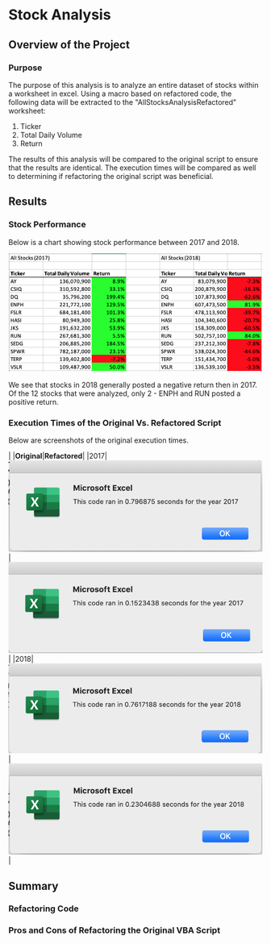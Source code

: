 # Stock Analysis

## Overview of the Project

### Purpose
The purpose of this analysis is to analyze an entire dataset of stocks within a worksheet in excel. Using a macro based on refactored code, the following data will be extracted to the "AllStocksAnalysisRefactored" worksheet:
1. Ticker
2. Total Daily Volume
3. Return

The results of this analysis will be compared to the original script to ensure that the results are identical. The execution times will be compared as well to determining if refactoring the original script was beneficial.


## Results

### Stock Performance

Below is a chart showing stock performance between 2017 and 2018.

![Stock Analysis](/Resources/stock-analysis-chart.png)

We see that stocks in 2018 generally posted a negative return then in 2017. Of the 12 stocks that were analyzed, only 2 - ENPH and RUN posted a positive return.

### Execution Times of the Original Vs. Refactored Script

Below are screenshots of the original execution times.

|    |**Original**|**Refactored**|
|2017|![2017 Original](https://github.com/christopher-ko-law/stock-analysis/blob/main/Resources/AllStocksAnalysis-2017-Original.png)|![2017 Refactored](https://github.com/christopher-ko-law/stock-analysis/blob/main/Resources/AllStocksAnalysis-2017-Refactored.png)|
|2018|![2018 Original](/Resources/AllStocksAnalysis-2018-Original.png)|![2018 Original](/Resources/AllStocksAnalysis-2018-Refactored.png)|


## Summary

### Refactoring Code

### Pros and Cons of Refactoring the Original VBA Script